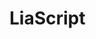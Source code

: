 <!--

author:   André Dietrich
email:    LiaScript@web.de
version:  19.0.2
language: en
narrator: UK English Female

logo:     https://liascript.github.io/img/bg-showcase-1.jpg

comment:  This document shall provide an entire compendium and course on the
          development of Open-courSes with [LiaScript](https://LiaScript.github.io).
          As the language and the systems grows, also this document will be updated.
          Feel free to fork or copy it, translations are very welcome...

script:   https://cdn.jsdelivr.net/chartist.js/latest/chartist.min.js
          https://felixhao28.github.io/JSCPP/dist/JSCPP.es5.min.js

link: https://cdn.jsdelivr.net/chartist.js/latest/chartist.min.css

link: https://cdnjs.cloudflare.com/ajax/libs/animate.css/3.7.0/animate.min.css

icon: img/cat.png



@meta
name: "GitLab für Texte"
creator:
  givenName: "Axel"
  familyName: "Klinger"
publisher:
  givenName: "Axel"
  familyName: "Klinger"
keywords:
  - "Texte"
  - "Projekte"
  - "Multimedia"
description: "Texte mit multimedialen Inhalten für Schule, Studium und Wissenschaft"
inLanguage: "DE"
version: 1.0
url: https://gitlab.com/axel-klinger/gitlab-for-documents
# dateModified: xxx
# datePublished: xxx
license: "https://creativecommons.org/licenses/by/4.0/deed.de"
thumbnailUrl: http://placehold.it/100x100
learningResourceType: "Kurs"
@end

@hallo: Hallo @0

@Lizenz.CC0
> lizenztext
> blasfd
> test
@end

-->


# LiaScript
